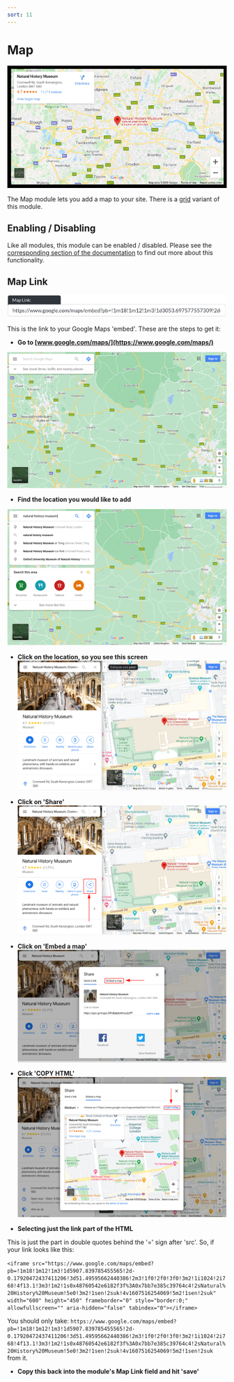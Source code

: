 ```yaml
---
sort: 11
---
```


# Map

![Image of the image map module online](https://raw.githubusercontent.com/pinkpigeondocs/Pink-Pigeon-Documentation/master/docs/6_Modules/images/11_map_online.png)

The Map module lets you add a map to your site. There is a [grid](https://pinkpigeondocs.github.io/Pink-Pigeon-Documentation/4_General_Components/7_grids.html) variant of this module.

## Enabling / Disabling

Like all modules, this module can be enabled / disabled. Please see the [corresponding section of the documentation][endis] to find out more about this functionality.

[endis]: https://pinkpigeondocs.github.io/Pink-Pigeon-Documentation/4_General_Components/4_enabling_disabling_modules.html

## Map Link

![Image of the image map module link](https://raw.githubusercontent.com/pinkpigeondocs/Pink-Pigeon-Documentation/master/docs/6_Modules/images/11_map_link.png)

This is the link to your Google Maps 'embed'. These are the steps to get it:

- **Go to [www.google.com/maps/](https://www.google.com/maps/)**

![Image of google maps](https://raw.githubusercontent.com/pinkpigeondocs/Pink-Pigeon-Documentation/master/docs/6_Modules/images/11_map_google_maps_first.png)


- **Find the location you would like to add**

![Image of google maps, search term entered](https://raw.githubusercontent.com/pinkpigeondocs/Pink-Pigeon-Documentation/master/docs/6_Modules/images/11_map_google_maps_search.png)


- **Click on the location, so you see this screen**
![Image of google maps, search complete](https://raw.githubusercontent.com/pinkpigeondocs/Pink-Pigeon-Documentation/master/docs/6_Modules/images/11_map_search_complete.png)


- **Click on 'Share'**
![Image of google maps, share highlighted](https://raw.githubusercontent.com/pinkpigeondocs/Pink-Pigeon-Documentation/master/docs/6_Modules/images/11_map_share_highlighted.png)


- **Click on 'Embed a map'**
![Image of google maps embed](https://raw.githubusercontent.com/pinkpigeondocs/Pink-Pigeon-Documentation/master/docs/6_Modules/images/11_map_share_embed_highlighted.png)


- **Click 'COPY HTML'**
![Image of google maps, copy html highlighted](https://raw.githubusercontent.com/pinkpigeondocs/Pink-Pigeon-Documentation/master/docs/6_Modules/images/11_map_copy_html.png)


- **Selecting just the link part of the HTML**


This is just the part in double quotes behind the '=' sign after 'src'. So, if your link looks like this:

```<iframe src="https://www.google.com/maps/embed?pb=!1m18!1m12!1m3!1d5907.839785455565!2d-0.17920472437411206!3d51.49595662440386!2m3!1f0!2f0!3f0!3m2!1i1024!2i768!4f13.1!3m3!1m2!1s0x48760542e6182f3f%3A0x7bb7e385c39764c4!2sNatural%20History%20Museum!5e0!3m2!1sen!2suk!4v1607516254069!5m2!1sen!2suk" width="600" height="450" frameborder="0" style="border:0;" allowfullscreen="" aria-hidden="false" tabindex="0"></iframe>```

You should only take: ```https://www.google.com/maps/embed?pb=!1m18!1m12!1m3!1d5907.839785455565!2d-0.17920472437411206!3d51.49595662440386!2m3!1f0!2f0!3f0!3m2!1i1024!2i768!4f13.1!3m3!1m2!1s0x48760542e6182f3f%3A0x7bb7e385c39764c4!2sNatural%20History%20Museum!5e0!3m2!1sen!2suk!4v1607516254069!5m2!1sen!2suk``` from it.

- **Copy this back into the module's Map Link field and hit 'save'**

